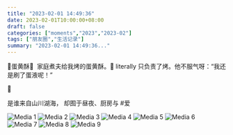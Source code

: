```yaml
---
title: "2023-02-01 14:49:36"
date: 2023-02-01T10:00:00+08:00
draft: false
categories: ["moments","2023","2023-02"]
tags: ["朋友圈","生活记录"]
summary: "2023-02-01 14:49:36..."
---
```


🏅蛋黄酥🏅
​
​家庭煮夫给我烤的蛋黄酥。🤗 literally 只负责了烤。他不服气呀：“我还是刷了蛋液呢！”

🥱

是谁来自山川湖海，
却囿于昼夜、厨房与 #爱 

![Media 1](/Moments/photos/2023-02-01/202302011449360.jpg)
![Media 2](/Moments/photos/2023-02-01/202302011449361.jpg)
![Media 3](/Moments/photos/2023-02-01/202302011449362.jpg)
![Media 4](/Moments/photos/2023-02-01/202302011449363.jpg)
![Media 5](/Moments/photos/2023-02-01/202302011449364.jpg)
![Media 6](/Moments/photos/2023-02-01/202302011449365.jpg)
![Media 7](/Moments/photos/2023-02-01/202302011449366.jpg)
![Media 8](/Moments/photos/2023-02-01/202302011449367.jpg)
![Media 9](/Moments/photos/2023-02-01/202302011449368.jpg)

